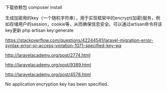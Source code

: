 
下载依赖包
composer install

生成加密用的key（一个随机字符串），用于实现框架中的encrypt(加密)服务，例如存储用户的session，cookie等，从而确保信息安全。可以通过artisan命令将该key更新
php artisan key:generate






https://stackoverflow.com/questions/42244541/laravel-migration-error-syntax-error-or-access-violation-1071-specified-key-wa

http://laravelacademy.org/post/2774.html

http://laravelacademy.org/post/9389.html

http://laravelacademy.org/post/4578.html


No application encryption key has been specified.

